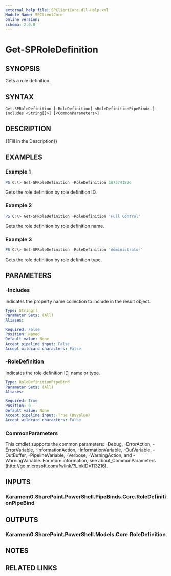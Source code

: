 ```yaml
---
external help file: SPClientCore.dll-Help.xml
Module Name: SPClientCore
online version:
schema: 2.0.0
---
```


# Get-SPRoleDefinition

## SYNOPSIS
Gets a role definition.

## SYNTAX

```
Get-SPRoleDefinition [-RoleDefinition] <RoleDefinitionPipeBind> [-Includes <String[]>] [<CommonParameters>]
```

## DESCRIPTION
{{Fill in the Description}}

## EXAMPLES

### Example 1
```powershell
PS C:\> Get-SPRoleDefinition -RoleDefinition 1073741826
```

Gets the role definition by role definition ID.

### Example 2
```powershell
PS C:\> Get-SPRoleDefinition -RoleDefinition 'Full Control'
```

Gets the role definition by role definition name.

### Example 3
```powershell
PS C:\> Get-SPRoleDefinition -RoleDefinition 'Administrator'
```

Gets the role definition by role definition type.

## PARAMETERS

### -Includes
Indicates the property name collection to include in the result object.

```yaml
Type: String[]
Parameter Sets: (All)
Aliases:

Required: False
Position: Named
Default value: None
Accept pipeline input: False
Accept wildcard characters: False
```

### -RoleDefinition
Indicates the role definition ID, name or type.

```yaml
Type: RoleDefinitionPipeBind
Parameter Sets: (All)
Aliases:

Required: True
Position: 0
Default value: None
Accept pipeline input: True (ByValue)
Accept wildcard characters: False
```

### CommonParameters
This cmdlet supports the common parameters: -Debug, -ErrorAction, -ErrorVariable, -InformationAction, -InformationVariable, -OutVariable, -OutBuffer, -PipelineVariable, -Verbose, -WarningAction, and -WarningVariable.
For more information, see about_CommonParameters (http://go.microsoft.com/fwlink/?LinkID=113216).

## INPUTS

### Karamem0.SharePoint.PowerShell.PipeBinds.Core.RoleDefinitionPipeBind

## OUTPUTS

### Karamem0.SharePoint.PowerShell.Models.Core.RoleDefinition

## NOTES

## RELATED LINKS
